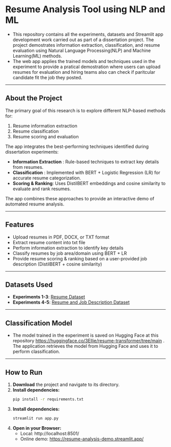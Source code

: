 #  Resume Analysis Tool using NLP and ML
- This repository contains all the experiments, datasets and Streamlit app development work carried out as part of a dissertation project. The project demostrates information extraction, classification, and resume evaluation using Natural Language Processing(NLP) and Machine Learning(ML) methods.
- The web app applies the trained models and techniques used in the experiment to provide a pratical demostration where users can upload resumes for evaluation and hiring teams also can check if paritcular candidate fit the job they posted.
---

## About the Project
The primary goal of this research is to explore different NLP-based methods for:  
1. Resume information extraction 
2. Resume classification 
3. Resume scoring and evaluation

The app integrates the best-performing techniques identified during dissertation experiments:

-  **Information Extraction** :  Rule-based techniques to extract key details from resumes.  
-  **Classification** :  Implemented with BERT + Logistic Regression (LR) for accurate resume categorization.  
-  **Scoring & Ranking**:  Uses DistilBERT embeddings and cosine similarity to evaluate and rank resumes.  

The app combines these approaches to provide an interactive demo of automated resume analysis.

---

##  Features

- Upload resumes in PDF, DOCX, or TXT format  
- Extract resume content into txt file
- Perform information extraction to identify key details  
- Classify resumes by job area/domain using BERT + LR 
- Provide resume scoring & ranking based on a user-provided job description (DistilBERT + cosine similarity)  


---

## Datasets Used

- **Experiments 1-3**: [Resume Dataset](https://www.kaggle.com/datasets/gauravduttakiit/resume-dataset)  
- **Experiments 4-5**: [Resume and Job Description Dataset](https://www.kaggle.com/datasets/pranavvenugo/resume-and-job-description)  

---

## Classification Model 
- The model trained in the experiment is saved on Hugging Face at this repository https://huggingface.co/3Ellie/resume-transformer/tree/main . The application retrieves the model from Hugging Face and uses it to perform classification.

---

## How to Run

1. **Download** the project and navigate to its directory.  
2. **Install dependencies:**  
   ```bash
   pip install -r requirements.txt
3. **Install dependencies:**  
   ```bash
   streamlit run app.py
4. **Open in your Browser:**
   - Local: http://localhost:8501/ 
   - Online demo: https://resume-analysis-demo.streamlit.app/

